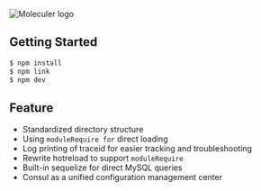 ![Moleculer logo](web-service/public/assets/logo.png)

## Getting Started

```zsh
$ npm install
$ npm link
$ npm dev
```

## Feature

-  Standardized directory structure
-  Using `moduleRequire for` direct loading
-  Log printing of traceid for easier tracking and troubleshooting
-  Rewrite hotreload to support `moduleRequire`
-  Built-in sequelize for direct MySQL queries
-  Consul as a unified configuration management center
